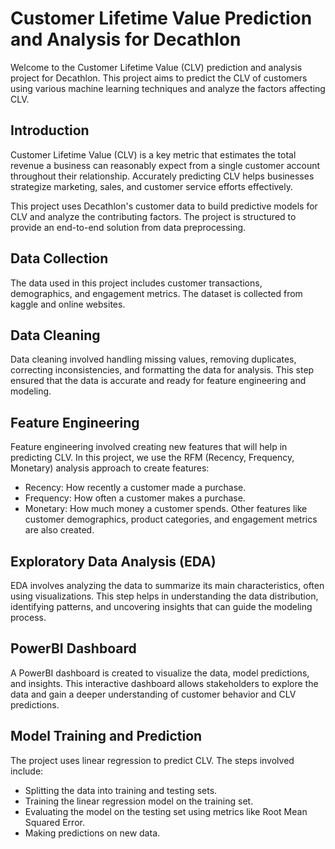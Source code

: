 # Customer Lifetime Value Prediction and Analysis for Decathlon
Welcome to the Customer Lifetime Value (CLV) prediction and analysis project for Decathlon. This project aims to predict the CLV of customers using various machine learning techniques and analyze the factors affecting CLV.
## Introduction
Customer Lifetime Value (CLV) is a key metric that estimates the total revenue a business can reasonably expect from a single customer account throughout their relationship. Accurately predicting CLV helps businesses strategize marketing, sales, and customer service efforts effectively.

This project uses Decathlon's customer data to build predictive models for CLV and analyze the contributing factors. The project is structured to provide an end-to-end solution from data preprocessing.
## Data Collection
The data used in this project includes customer transactions, demographics, and engagement metrics. The dataset is collected from kaggle and online websites.
## Data Cleaning
Data cleaning involved handling missing values, removing duplicates, correcting inconsistencies, and formatting the data for analysis. This step ensured that the data is accurate and ready for feature engineering and modeling.
## Feature Engineering
Feature engineering involved creating new features that will help in predicting CLV. In this project, we use the RFM (Recency, Frequency, Monetary) analysis approach to create features:
- Recency: How recently a customer made a purchase.
- Frequency: How often a customer makes a purchase.
- Monetary: How much money a customer spends.
Other features like customer demographics, product categories, and engagement metrics are also created.
## Exploratory Data Analysis (EDA)
EDA involves analyzing the data to summarize its main characteristics, often using visualizations. This step helps in understanding the data distribution, identifying patterns, and uncovering insights that can guide the modeling process.
## PowerBI Dashboard
A PowerBI dashboard is created to visualize the data, model predictions, and insights. This interactive dashboard allows stakeholders to explore the data and gain a deeper understanding of customer behavior and CLV predictions.
## Model Training and Prediction
The project uses linear regression to predict CLV. The steps involved include:
- Splitting the data into training and testing sets.
- Training the linear regression model on the training set.
- Evaluating the model on the testing set using metrics like Root Mean Squared Error.
- Making predictions on new data.
